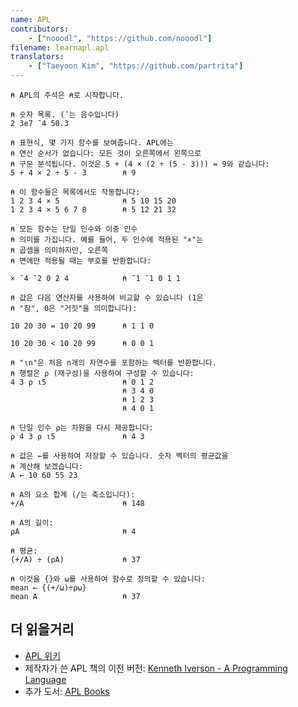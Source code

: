 ```yaml
---
name: APL
contributors:
    - ["nooodl", "https://github.com/nooodl"]
filename: learnapl.apl
translators:
    - ["Taeyoon Kim", "https://github.com/partrita"]
---
```


```apl
⍝ APL의 주석은 ⍝로 시작합니다.

⍝ 숫자 목록. (¯는 음수입니다)
2 3e7 ¯4 50.3

⍝ 표현식, 몇 가지 함수를 보여줍니다. APL에는
⍝ 연산 순서가 없습니다: 모든 것이 오른쪽에서 왼쪽으로
⍝ 구문 분석됩니다. 이것은 5 + (4 × (2 ÷ (5 - 3))) = 9와 같습니다:
5 + 4 × 2 ÷ 5 - 3        ⍝ 9

⍝ 이 함수들은 목록에서도 작동합니다:
1 2 3 4 × 5              ⍝ 5 10 15 20
1 2 3 4 × 5 6 7 8        ⍝ 5 12 21 32

⍝ 모든 함수는 단일 인수와 이중 인수
⍝ 의미를 가집니다. 예를 들어, 두 인수에 적용된 "×"는
⍝ 곱셈을 의미하지만, 오른쪽
⍝ 면에만 적용될 때는 부호를 반환합니다:

× ¯4 ¯2 0 2 4            ⍝ ¯1 ¯1 0 1 1

⍝ 값은 다음 연산자를 사용하여 비교할 수 있습니다 (1은
⍝ "참", 0은 "거짓"을 의미합니다):

10 20 30 = 10 20 99      ⍝ 1 1 0

10 20 30 < 10 20 99      ⍝ 0 0 1

⍝ "⍳n"은 처음 n개의 자연수를 포함하는 벡터를 반환합니다.
⍝ 행렬은 ⍴ (재구성)을 사용하여 구성할 수 있습니다:
4 3 ⍴ ⍳5                 ⍝ 0 1 2
                         ⍝ 3 4 0
                         ⍝ 1 2 3
                         ⍝ 4 0 1

⍝ 단일 인수 ⍴는 차원을 다시 제공합니다:
⍴ 4 3 ⍴ ⍳5               ⍝ 4 3

⍝ 값은 ←를 사용하여 저장할 수 있습니다. 숫자 벡터의 평균값을
⍝ 계산해 보겠습니다:
A ← 10 60 55 23

⍝ A의 요소 합계 (/는 축소입니다):
+/A                      ⍝ 148

⍝ A의 길이:
⍴A                       ⍝ 4

⍝ 평균:
(+/A) ÷ (⍴A)             ⍝ 37

⍝ 이것을 {}와 ⍵를 사용하여 함수로 정의할 수 있습니다:
mean ← {(+/⍵)÷⍴⍵}
mean A                   ⍝ 37
```

## 더 읽을거리

- [APL 위키](https://aplwiki.com/)
- 제작자가 쓴 APL 책의 이전 버전: [Kenneth Iverson - A Programming Language](https://www.softwarepreservation.org/projects/apl/Books/APROGRAMMING%20LANGUAGE/view)
- 추가 도서: [APL Books](https://aplwiki.com/wiki/Books)
